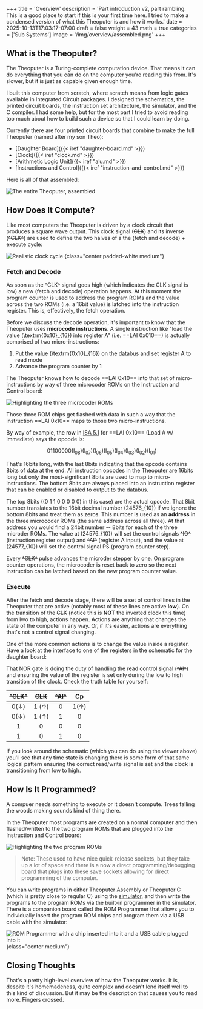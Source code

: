 +++
title = 'Overview'
description = 'Part introduction v2, part rambling. This is a good place to start if this is your first time here. I tried to make a condensed version of what this Theoputer is and how it works.'
date = 2025-10-13T17:03:17-07:00
draft = false
weight = 43
math = true
categories = ['Sub Systems']
image = '/img/overview/assembled.png'
+++

## What is the Theoputer?

The Theoputer is a Turing-complete computation device. That means it
can do everything that you can do on the computer you're reading this
from. It's slower, but it is just as capable given enough time.

I built this computer from scratch, where scratch means from logic
gates available in Integrated Circuit packages. I designed the
schematics, the printed circuit boards, the instruction set
architecture, the simulator, and the C compiler. I had some help, but
for the most part I tried to avoid reading too much about how to build
such a device so that I could learn by doing.

Currently there are four printed circuit boards that combine to make
the full Theoputer (named after my son Theo):

- [Daughter Board]({{< iref "daughter-board.md" >}})
- [Clock]({{< iref "clock.md" >}})
- [Arithmetic Logic Unit]({{< iref "alu.md" >}})
- [Instructions and Control]({{< iref "instruction-and-control.md" >}})

Here is all of that assembled:

![The entire Theoputer, assembled](/img/overview/assembled.png)

## How Does It Compute?

Like most computers the Theoputer is driven by a clock circuit that
produces a square wave output. This clock signal (~~CLK~~) and its
inverse (~~^CLK^~~) are used to define the two halves of a the (fetch
and decode) + execute cycle:

![Realistic clock cycle](img/clock/4x/realistic-clock-cycle@4x.png)
{class="center padded-white medium"}

### Fetch and Decode

As soon as the ~~^CLK^~~ signal goes high (which indicates the ~~CLK~~
signal is low) a new (fetch and decode) operation happens. At this
moment the program counter is used to address the program ROMs and the
value across the two ROMs (i.e. a 16bit value) is latched into the
instruction register. This is, effectively, the fetch operation.

Before we discuss the decode operation, it's important to know that
the Theoputer uses **microcode instructions**. A single instruction
like "load the value \(\textrm{0x10}_{16}\) into register A"
(i.e. ==LAI 0x010==) is actually comprised of two micro-instructions:

1. Put the value \(\textrm{0x10}_{16}\) on the databus and set
register A to read mode
1. Advance the program counter by 1

The Theoputer knows how to decode ==LAI 0x10== into that set of
micro-instructions by way of three microcoder ROMs on the Instruction
and Control board:

![Highlighting the three microcoder ROMs](/img/overview/highlight-microcoder.png)

Those three ROM chips get flashed with data in such a way that the
instruction ==LAI 0x10== maps to those two micro-instructions.

By way of example, the row in [ISA 5.1]() for ==LAI 0x10== (Load A w/
immediate) says the opcode is:

$$
0	1	1	0	0	0	0	0	(\textrm{I}_{08})	(\textrm{I}_{07})	(\textrm{I}_{06})	(\textrm{I}_{05})	(\textrm{I}_{04})	(\textrm{I}_{03})	(\textrm{I}_{02})	(\textrm{I}_{01})
$$

That's 16bits long, with the last 8bits indicating that the opcode
contains 8bits of data at the end. All instruction opcodes in the
Theoputer are 16bits long but only the most-significant 8bits are used
to map to micro-instructions. The bottom 8bits are always placed into
an instruction register that can be enabled or disabled to output to
the databus.

The top 8bits (\(0 1 1 0 0 0 0 0\) in this case) are the actual
opcode. That 8bit number translates to the 16bit decimal number
\(24576_{10}\) if we ignore the bottom 8bits and treat them as
zeros. This number is used as an **address** in the three microcoder
ROMs (the same address across all three). At that address you would
find a 24bit number -- 8bits for each of the three microder ROMs. The
value at \(24576_{10}\) will set the control signals ~~^IO^~~
(instruction register output) and ~~^AI^~~ (register A input), and the
value at \(24577_{10}\) will set the control signal ~~PS~~ (program
counter step).

Every ~~^CLK^~~ pulse advances the microder stepper by one. On program
counter operations, the microcoder is reset back to zero so the next
instruction can be latched based on the new program counter value.

### Execute

After the fetch and decode stage, there will be a set of control lines
in the Theoputer that are active (notably most of these lines are
active **low**). On the transition of the ~~CLK~~ (notice this is
**NOT** the inverted clock this time) from lwo to high, actions
happen. Actions are anything that changes the state of the computer in
any way. Or, if it's easier, actions are everything that's not a
control signal changing.

One of the more common actions is to change the value inside a
register. Have a look at the interface to one of the registers in the
schematic for the daughter board:

<svg-viewer
    src="/img/daughter-board/Daughter Assembly.V8-20250912.svg"
    viewBoxX="16.833155787329513" viewBoxY="100.86035179134636" viewBoxWidth="100.92597784334659" viewBoxHeight="71.33054566129616">
</svg-viewer>

That NOR gate is doing the duty of handling the read control signal
(~~^AI^~~) and ensuring the value of the register is set only during
the low to high transition of the clock. Check the truth table for
yourself:

| ~~^CLK^~~ | ~~CLK~~ | ~~^AI^~~ | Cp |
| :-----:   | :-----:   | :-----:    | :----: |
|    0(↓)      |    1 (↑)      |    0       |    1(↑)   |
|    0(↓)      |    1 (↑)     |    1       |    0   |
|    1      |    0      |    0       |    0   |
|    1      |    0      |    1       |    0   |

If you look around the schematic (which you can do using the viewer
above) you'll see that any time state is changing there is some form
of that same logical pattern ensuring the correct read/write signal is
set and the clock is transitioning from low to high.

## How Is It Programmed?

A compuer needs something to execute or it doesn't compute. Trees
falling the woods making sounds kind of thing there.

In the Theoputer most programs are created on a normal computer and
then flashed/written to the two program ROMs that are plugged into the
Instruction and Control board:

![Highlighting the two program ROMs](/img/overview/highlight-program.png)

> Note: These used to have nice quick-release sockets, but they take
  up a lot of space and there is a now a direct programming/debugging
  board that plugs into these save sockets allowing for direct
  programming of the computer.

You can write programs in either Theoputer Assembly or Theoputer C
(which is pretty close to regular C) using the
[simulator](/simulator), and then write the programs to the program
ROMs via the built-in programmer in the simulator. There is a
companion board called the ROM Programmer that allows you to
individually insert the program ROM chips and program them via a USB
cable with the simulator:

![ROM Programmer with a chip inserted into it and a USB cable plugged into it](/img/overview/programmer.png)
{class="center medium"}

## Closing Thoughts

That's a pretty high-level overview of how the Theoputer works. It is,
despite it's homemadeness, quite complex and doesn't lend itself well
to this kind of discussion. But it may be the description that causes
you to read more. Fingers crossed.
